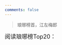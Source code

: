 ```yaml
---
comments: false
---
```

<blockquote class="blockquote-center">琅琊榜首，江左梅郎</blockquote>

<p id="heheda"><font size="4">阅读琅琊榜Top20：<br><br></font></p>

<script src="https://cdn1.lncld.net/static/js/av-core-mini-0.6.1.js"></script>

<script>AV.initialize("z4gJQDYWtJaYDKAY3kuPtn2i-gzGzoHsz", "NPG4o0CWzLFqSTL94JmNAm7X");</script>

<script type="text/javascript">
  var time=0
  var title=""
  var url=""
  var query = new AV.Query('Counter');//表名
  query.notEqualTo('id',0); //id不为0的结果
  query.descending('time'); //结果按阅读次数降序排序
  query.limit(20);  //最终只返回10条结果
  query.find().then(function (todo) {
    for (var i=0;i<10;i++){ 
      // console.log(todo[i]);
      var result=todo[i].attributes;
      time=result.time;  //阅读次数
      title=result.title; //文章标题
      url=result.url;     //文章url
      // console.log(title);
      // console.log(url);
      // console.log(time);
      var content="<p>"+"<font color='#0477ab'>"+"【阅读次数:"+time+"】"+"<a href='"+"http://thief.one"+url+"'>"+title+"</font>"+"</a>"+"</p>";
      // document.write("<a href='"+"http://thief.one/"+url+"'>"+title+"</a>"+"    Readtimes:"+time+"<br>");
      document.getElementById("heheda").innerHTML+=content
    }
  }, function (error) {
    console.log("error");
  });
</script>